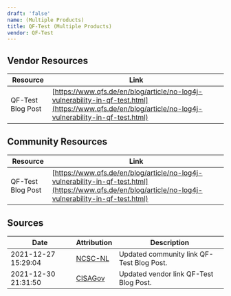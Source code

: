 ```yaml
---
draft: 'false'
name: (Multiple Products)
title: QF-Test (Multiple Products)
vendor: QF-Test
---
```


## Vendor Resources
| Resource | Link |
| --- | --- |
| QF-Test Blog Post | [https://www.qfs.de/en/blog/article/no-log4j-vulnerability-in-qf-test.html](https://www.qfs.de/en/blog/article/no-log4j-vulnerability-in-qf-test.html) |

## Community Resources
| Resource | Link |
| --- | --- |
| QF-Test Blog Post | [https://www.qfs.de/en/blog/article/no-log4j-vulnerability-in-qf-test.html](https://www.qfs.de/en/blog/article/no-log4j-vulnerability-in-qf-test.html) |


## Sources
| Date | Attribution | Description |
| --- | --- | --- |
| 2021-12-27 15:29:04 | [NCSC-NL](https://github.com/NCSC-NL/log4shell/blob/main/software/README.md) | Updated community link QF-Test Blog Post.  |
| 2021-12-30 21:31:50 | [CISAGov](https://raw.githubusercontent.com/cisagov/log4j-affected-db/develop/README.md) | Updated vendor link QF-Test Blog Post.  |
